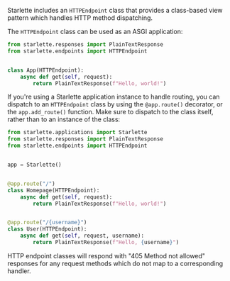 
Starlette includes an `HTTPEndpoint` class that provides a class-based view pattern which
handles HTTP method dispatching.

The `HTTPEndpoint` class can be used as an ASGI application:

```python
from starlette.responses import PlainTextResponse
from starlette.endpoints import HTTPEndpoint


class App(HTTPEndpoint):
    async def get(self, request):
        return PlainTextResponse(f"Hello, world!")
```

If you're using a Starlette application instance to handle routing, you can
dispatch to an `HTTPEndpoint` class by using the `@app.route()` decorator, or the
`app.add_route()` function. Make sure to dispatch to the class itself, rather
than to an instance of the class:

```python
from starlette.applications import Starlette
from starlette.responses import PlainTextResponse
from starlette.endpoints import HTTPEndpoint


app = Starlette()


@app.route("/")
class Homepage(HTTPEndpoint):
    async def get(self, request):
        return PlainTextResponse(f"Hello, world!")


@app.route("/{username}")
class User(HTTPEndpoint):
    async def get(self, request, username):
        return PlainTextResponse(f"Hello, {username}")
```

HTTP endpoint classes will respond with "405 Method not allowed" responses for any
request methods which do not map to a corresponding handler.
